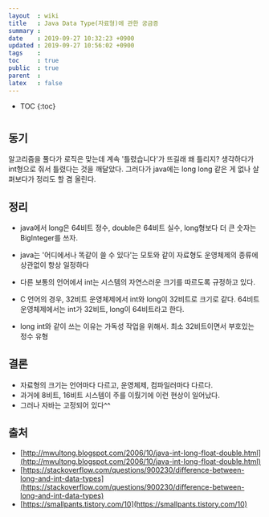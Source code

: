 ```yaml
---
layout  : wiki
title   : Java Data Type(자료형)에 관한 궁금증
summary : 
date    : 2019-09-27 10:32:23 +0900
updated : 2019-09-27 10:56:02 +0900
tags    : 
toc     : true
public  : true
parent  : 
latex   : false
---
```

* TOC
{:toc}

# 

## 동기
알고리즘을 풀다가 로직은 맞는데 계속 '틀렸습니다'가 뜨길래 왜 틀리지? 생각하다가 int형으로 줘서 틀렸다는 것을 깨달았다. 그러다가 java에는 long long 같은 게 없나 살펴보다가 정리도 할 겸 올린다.

## 정리
- java에서 long은 64비트 정수, double은 64비트 실수, long형보다 더 큰 숫자는 BigInteger를 쓰자.
- java는 '어디에서나 똑같이 쓸 수 있다'는 모토와 같이 자료형도 운영체제의 종류에 상관없이 항상 일정하다

- 다른 보통의 언어에서 int는 시스템의 자연스러운 크기를 따르도록 규정하고 있다.
- C 언어의 경우, 32비트 운영체제에서 int와 long이 32비트로 크기로 같다. 64비트 운영체제에서는 int가 32비트, long이 64비트라고 한다.
- long int와 같이 쓰는 이유는 가독성 작업을 위해서. 최소 32비트이면서 부호있는 정수 유형


## 결론

- 자료형의 크기는 언어마다 다르고, 운영체제, 컴파일러마다 다르다.
- 과거에 8비트, 16비트 시스템이 주를 이뤘기에 이런 현상이 일어났다.
- 그러나 자바는 고정되어 있다^^

## 출처

- [http://mwultong.blogspot.com/2006/10/java-int-long-float-double.html](http://mwultong.blogspot.com/2006/10/java-int-long-float-double.html)
- [https://stackoverflow.com/questions/900230/difference-between-long-and-int-data-types](https://stackoverflow.com/questions/900230/difference-between-long-and-int-data-types)
- [https://smallpants.tistory.com/10](https://smallpants.tistory.com/10)
